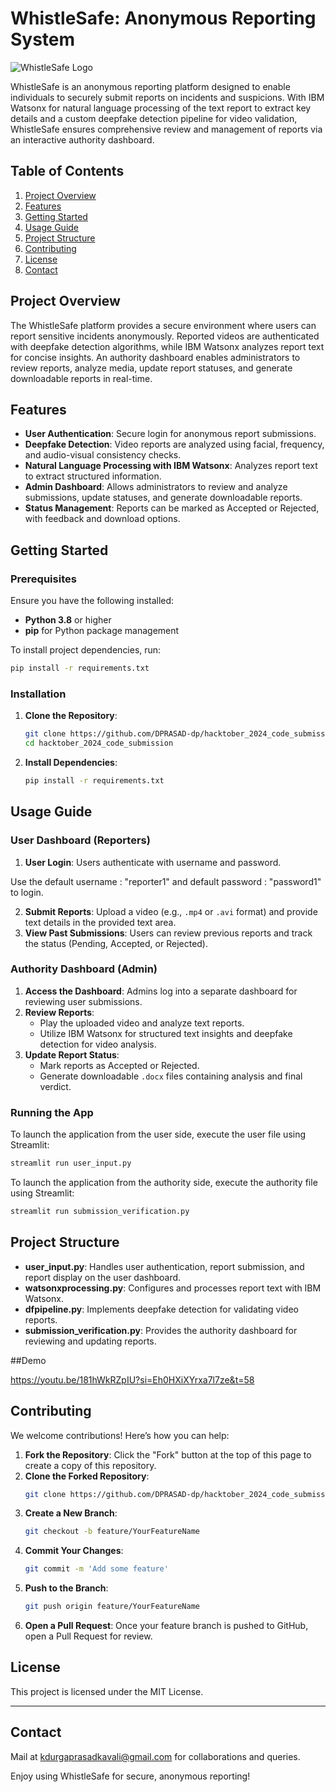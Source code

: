 
# WhistleSafe: Anonymous Reporting System

![WhistleSafe Logo](logo/Logo.jpg)


WhistleSafe is an anonymous reporting platform designed to enable individuals to securely submit reports on incidents and suspicions. With IBM Watsonx for natural language processing of the text report to extract key details and a custom deepfake detection pipeline for video validation, WhistleSafe ensures comprehensive review and management of reports via an interactive authority dashboard.

## Table of Contents

1. [Project Overview](#project-overview)
2. [Features](#features)
3. [Getting Started](#getting-started)
4. [Usage Guide](#usage-guide)
5. [Project Structure](#project-structure)
6. [Contributing](#contributing)
7. [License](#license)
8. [Contact](#contact)

## Project Overview

The WhistleSafe platform provides a secure environment where users can report sensitive incidents anonymously. Reported videos are authenticated with deepfake detection algorithms, while IBM Watsonx analyzes report text for concise insights. An authority dashboard enables administrators to review reports, analyze media, update report statuses, and generate downloadable reports in real-time.

## Features

- **User Authentication**: Secure login for anonymous report submissions.
- **Deepfake Detection**: Video reports are analyzed using facial, frequency, and audio-visual consistency checks.
- **Natural Language Processing with IBM Watsonx**: Analyzes report text to extract structured information.
- **Admin Dashboard**: Allows administrators to review and analyze submissions, update statuses, and generate downloadable reports.
- **Status Management**: Reports can be marked as Accepted or Rejected, with feedback and download options.

## Getting Started

### Prerequisites

Ensure you have the following installed:
- **Python 3.8** or higher
- **pip** for Python package management

To install project dependencies, run:

```bash
pip install -r requirements.txt
```

### Installation

1. **Clone the Repository**:
    ```bash
    git clone https://github.com/DPRASAD-dp/hacktober_2024_code_submission.git
    cd hacktober_2024_code_submission
    ```

2. **Install Dependencies**:
    ```bash
    pip install -r requirements.txt
    ```

## Usage Guide

### User Dashboard (Reporters)

1. **User Login**: Users authenticate with username and password.

Use the default username : "reporter1" and default password : "password1" to login.

2. **Submit Reports**: Upload a video (e.g., `.mp4` or `.avi` format) and provide text details in the provided text area.
3. **View Past Submissions**: Users can review previous reports and track the status (Pending, Accepted, or Rejected).

### Authority Dashboard (Admin)

1. **Access the Dashboard**: Admins log into a separate dashboard for reviewing user submissions.
2. **Review Reports**:
   - Play the uploaded video and analyze text reports.
   - Utilize IBM Watsonx for structured text insights and deepfake detection for video analysis.
3. **Update Report Status**:
   - Mark reports as Accepted or Rejected.
   - Generate downloadable `.docx` files containing analysis and final verdict.

### Running the App

To launch the application from the user side, execute the user file using Streamlit:

```bash
streamlit run user_input.py
```
To launch the application from the authority side, execute the authority file using Streamlit:

```bash
streamlit run submission_verification.py
```


## Project Structure

- **user_input.py**: Handles user authentication, report submission, and report display on the user dashboard.
- **watsonxprocessing.py**: Configures and processes report text with IBM Watsonx.
- **dfpipeline.py**: Implements deepfake detection for validating video reports.
- **submission_verification.py**: Provides the authority dashboard for reviewing and updating reports.


##Demo

https://youtu.be/181hWkRZpIU?si=Eh0HXiXYrxa7l7ze&t=58

## Contributing

We welcome contributions! Here’s how you can help:

1. **Fork the Repository**: Click the "Fork" button at the top of this page to create a copy of this repository.
2. **Clone the Forked Repository**:
    ```bash
    git clone https://github.com/DPRASAD-dp/hacktober_2024_code_submission.git
    ```
3. **Create a New Branch**:
    ```bash
    git checkout -b feature/YourFeatureName
    ```
4. **Commit Your Changes**:
    ```bash
    git commit -m 'Add some feature'
    ```
5. **Push to the Branch**:
    ```bash
    git push origin feature/YourFeatureName
    ```
6. **Open a Pull Request**: Once your feature branch is pushed to GitHub, open a Pull Request for review.

## License

This project is licensed under the MIT License.

---
## Contact

Mail at kdurgaprasadkavali@gmail.com for collaborations and queries.

Enjoy using WhistleSafe for secure, anonymous reporting!
